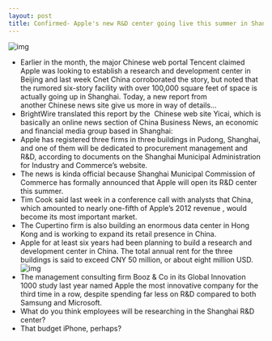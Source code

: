 ```yaml
---
layout: post
title: Confirmed- Apple's new R&D center going live this summer in Shanghai
---
```

![img](http://media.idownloadblog.com/wp-content/uploads/2012/08/Apple-HR-recruiter-video-iPad-001.jpg)
* Earlier in the month, the major Chinese web portal Tencent claimed Apple was looking to establish a research and development center in Beijing and last week Cnet China corroborated the story, but noted that the rumored six-story facility with over 100,000 square feet of space is actually going up in Shanghai. Today, a new report from another Chinese news site give us more in way of details…
* BrightWire translated this report by the  Chinese web site Yicai, which is basically an online news section of China Business News, an economic and financial media group based in Shanghai:
* Apple has registered three firms in three buildings in Pudong, Shanghai, and one of them will be dedicated to procurement management and R&D, according to documents on the Shanghai Municipal Administration for Industry and Commerce’s website.
* The news is kinda official because Shanghai Municipal Commission of Commerce has formally announced that Apple will open its R&D center this summer.
* Tim Cook said last week in a conference call with analysts that China, which amounted to nearly one-fifth of Apple’s 2012 revenue , would become its most important market.
* The Cupertino firm is also building an enormous data center in Hong Kong and is working to expand its retail presence in China.
* Apple for at least six years had been planning to build a research and development center in China. The total annual rent for the three buildings is said to exceed CNY 50 million, or about eight million USD.
![img](http://media.idownloadblog.com/wp-content/uploads/2012/11/boozco11912b.jpg)
* The management consulting firm Booz & Co in its Global Innovation 1000 study last year named Apple the most innovative company for the third time in a row, despite spending far less on R&D compared to both Samsung and Microsoft.
* What do you think employees will be researching in the Shanghai R&D center?
* That budget iPhone, perhaps?


